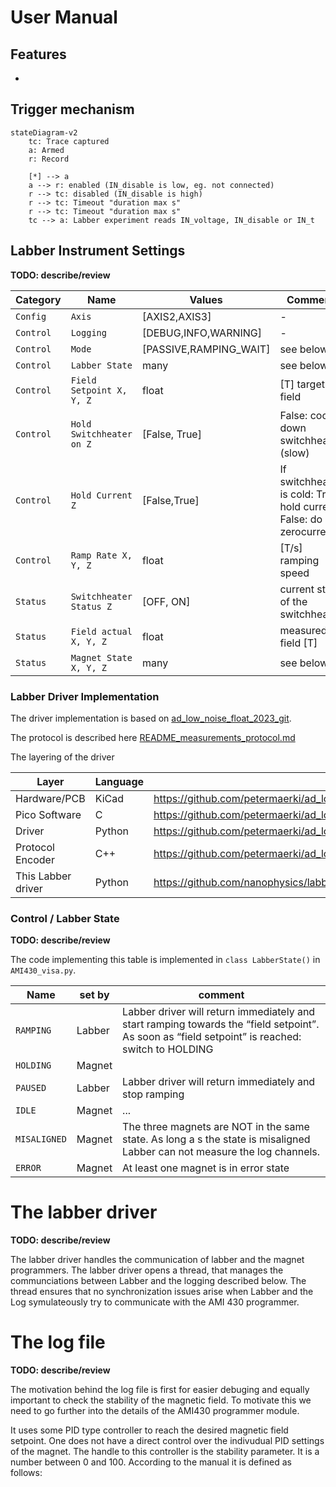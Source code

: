 # User Manual

## Features

* 

## Trigger mechanism

```mermaid
stateDiagram-v2
    tc: Trace captured
    a: Armed
    r: Record

    [*] --> a
    a --> r: enabled (IN_disable is low, eg. not connected)
    r --> tc: disabled (IN_disable is high)
    r --> tc: Timeout "duration max s"
    r --> tc: Timeout "duration max s"
    tc --> a: Labber experiment reads IN_voltage, IN_disable or IN_t
```

## Labber Instrument Settings

**TODO: describe/review**

| Category | Name | Values | Comment |
| - | - | - | - |
| `Config` | `Axis` | [AXIS2,AXIS3] | - |
| `Control` | `Logging` | [DEBUG,INFO,WARNING] | - |
| `Control` | `Mode` | [PASSIVE,RAMPING_WAIT] | see below |
| `Control` | `Labber State` | many | see below |
| `Control` | `Field Setpoint X, Y, Z` | float | [T] target field |
| `Control` | `Hold Switchheater on Z` | [False, True] | False: cool down switchheater (slow) |
| `Control` | `Hold Current Z` | [False,True] | If switchheater is cold: True: hold current False: do zerocurrent |
| `Control` | `Ramp Rate X, Y, Z` | float | [T/s] ramping speed |
| `Status` | `Switchheater Status Z` | [OFF, ON] | current state of the switchheater |
| `Status` | `Field actual X, Y, Z` | float | measured field [T] |
| `Status` | `Magnet State X, Y, Z` | many | see below |

### Labber Driver Implementation

The driver implementation is based on [ad_low_noise_float_2023_git](https://github.com/petermaerki/ad_low_noise_float_2023_git).

The protocol is described here [README_measurements_protocol.md](https://github.com/petermaerki/ad_low_noise_float_2023_git/blob/main/software/doc/README_measurements_protocol.md)

The layering of the driver

| Layer | Language | Repo |
| - | - | - |
| Hardware/PCB | KiCad | https://github.com/petermaerki/ad_low_noise_float_2023_git/tree/main/hardware |
| Pico Software | C | https://github.com/petermaerki/ad_low_noise_float_2023_git/tree/main/software/pico |
| Driver | Python | https://github.com/petermaerki/ad_low_noise_float_2023_git/blob/main/pyproject.toml |
| Protocol Encoder | C++ | https://github.com/petermaerki/ad_low_noise_float_2023_git/tree/main/software/decoder | 
| This Labber driver | Python | https://github.com/nanophysics/labber_ad_low_noise_float_2023 |


### Control / Labber State

**TODO: describe/review**

The code implementing this table is implemented in `class LabberState()` in `AMI430_visa.py`.

| Name | set by | comment |
| - | - | - |
| `RAMPING` | Labber | Labber driver will return immediately and start ramping towards the “field setpoint”. As soon as “field setpoint” is reached: switch to HOLDING |
| `HOLDING` | Magnet | |
| `PAUSED` | Labber | Labber driver will return immediately and stop ramping |
| `IDLE` | Magnet | ... |
| `MISALIGNED` | Magnet | The three magnets are NOT in the same state. As long a s the state is misaligned Labber can not measure the log channels. |
| `ERROR` | Magnet | At least one magnet is in error state |


# The labber driver 

**TODO: describe/review**

The labber driver handles the communication of labber and the magnet programmers. The labber driver opens a thread, that manages the communciations between Labber and the logging described below. The thread ensures that no synchronization issues arise when Labber and the Log symulateously try to communicate with the AMI 430 programmer.

# The log file

**TODO: describe/review**

The motivation behind the log file is first for easier debuging and equally important to check the stability of the magnetic field. To motivate this we need to go further into the details of the AMI430 programmer module. 

It uses some PID type controller to reach the desired magnetic field setpoint. One does not have a direct control over the indivudual PID settings of the magnet. The handle to this controller is the stability parameter. It is a number between 0 and 100. According to the manual it is defined as follows: 


